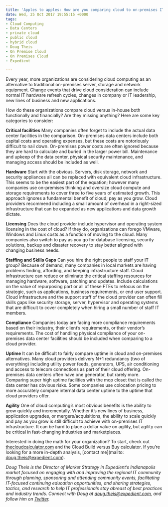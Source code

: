 ```yaml
---
title: 'Apples to apples: How are you comparing cloud to on-premises IT?'
date: Wed, 25 Oct 2017 19:55:15 +0000
tags:
- Cloud Computing
- Data Centers
- private cloud
- public cloud
- hybrid cloud
- Doug Theis
- On Premise Cloud
- On Premises Cloud
- Expedient

---
```

Every year, more organizations are considering cloud computing as an alternative to traditional on-premises server, storage and network equipment. Change events that drive cloud consideration can include normal IT hardware refresh cycles, changes in company or IT leadership, new lines of business and new applications.

How do these organizations compare cloud versus in-house both functionally and financially? Are they missing anything? Here are some key categories to consider: 

**Critical facilities** Many companies often forget to include the actual data center facilities in the comparison. On-premises data centers include both capital costs and operating expenses, but these costs are notoriously difficult to nail down. On-premises power costs are often ignored because they are hard to calculate and buried in the larger power bill. Maintenance and upkeep of the data center, physical security maintenance, and managing access should be included as well. 

**Hardware** Start with the obvious. Servers, disk storage, network and security appliances all can be replaced with equivalent cloud infrastructure. This seems to be the easiest part of the equation; however many companies use on-premises thinking and oversize cloud compute and storage requirements to cover three to five years of estimated growth. This approach ignores a fundamental benefit of cloud; pay as you grow. Cloud providers recommend including a small amount of overhead in a right-sized infrastructure that can be expanded as new applications and data growth dictate. 

**Licensing** Does the cloud provider include hypervisor and operating system licensing in the cost of cloud? If they do, organizations can forego VMware, Windows and Linux costs as a function of moving to the cloud. Many companies also switch to pay as you go for database licensing, security solutions, backup and disaster recovery to stay better aligned with changing business needs. 

**Staffing and Skills Gaps** Can you hire the right people to staff your IT group? Because of demand, many companies in local markets are having problems finding, affording, and keeping infrastructure staff. Cloud infrastructure can reduce or eliminate the critical staffing resources for managing hardware, software, patching and updates. Include calculations on the value of repurposing part or all of these FTEs to refocus on the strategic, such as applications, business requirements, or end user support. Cloud infrastructure and the support staff of the cloud provider can often fill skills gaps like security storage, server, hypervisor and operating systems that are difficult to cover completely when hiring a small number of staff IT members. 

**Compliance** Companies today are facing more compliance requirements based on their industry, their client’s requirements, or their vendor’s requirements. The cost of handling physical compliance of your on-premises data center facilities should be included when comparing to a cloud provider. 

**Uptime** It can be difficult to fairly compare uptime in cloud and on-premises alternatives. Many cloud providers delivery N+1 redundancy (two of everything) including utility power feeds, generators, UPS, air conditioning and access to telecom connections as part of their cloud offering. On-premises data centers often have one generator, but rarely more. Comparing super high uptime facilities with the mop closet that is called the data center has obvious risks. Some companies use colocation pricing to more accurately compare internal data center uptime to the uptime that cloud providers offer. 

**Agility** One of cloud computing’s most obvious benefits is the ability to grow quickly and incrementally. Whether it’s new lines of business, application upgrades, or mergers/acquisitions, the ability to scale quickly and pay as you grow is still difficult to achieve with on-premises IT infrastructure. It can be hard to place a dollar value on agility, but agility can be critical in fast-changing industries and marketplaces. 

Interested in doing the math for your organization? To start, check out [thecloudcalculator.com](http://thecloudcalculator.com) and the Cloud Build versus Buy calculator. If you’re looking for a more in-depth analysis, [contact me](mailto: doug.theis@expedient.com). 

_Doug Theis is the Director of Market Strategy in Expedient’s Indianapolis market focused on engaging with and improving the regional IT community through planning, sponsoring and attending community events, facilitating IT-focused continuing education opportunities, and sharing strategies, tactics, and research to help IT professionals stay abreast of best practices and industry trends. Connect with Doug at_ [_doug.theis@expedient.com_](mailto:doug.theis@expedient.com)_, and follow him on_ [_Twitter_](https://twitter.com/dougtheis)_._